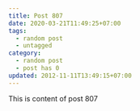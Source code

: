 ```yaml
---
title: Post 807
date: 2020-03-21T11:49:25+07:00
tags:
  - random post
  - untagged
category:
  - random post
  - post has 0
updated: 2012-11-11T13:49:15+07:00
---
```

This is content of post 807